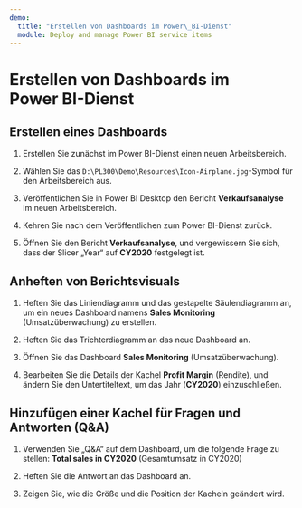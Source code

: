 ```yaml
---
demo:
  title: "Erstellen von Dashboards im Power\_BI-Dienst"
  module: Deploy and manage Power BI service items
---
```

# Erstellen von Dashboards im Power BI-Dienst

## Erstellen eines Dashboards

1. Erstellen Sie zunächst im Power BI-Dienst einen neuen Arbeitsbereich.

1. Wählen Sie das `D:\PL300\Demo\Resources\Icon-Airplane.jpg`-Symbol für den Arbeitsbereich aus.

1. Veröffentlichen Sie in Power BI Desktop den Bericht **Verkaufsanalyse** im neuen Arbeitsbereich.

1. Kehren Sie nach dem Veröffentlichen zum Power BI-Dienst zurück.

1. Öffnen Sie den Bericht **Verkaufsanalyse**, und vergewissern Sie sich, dass der Slicer „Year“ auf **CY2020** festgelegt ist.

## Anheften von Berichtsvisuals

1. Heften Sie das Liniendiagramm und das gestapelte Säulendiagramm an, um ein neues Dashboard namens **Sales Monitoring** (Umsatzüberwachung) zu erstellen.

1. Heften Sie das Trichterdiagramm an das neue Dashboard an.

1. Öffnen Sie das Dashboard **Sales Monitoring** (Umsatzüberwachung).

1. Bearbeiten Sie die Details der Kachel **Profit Margin** (Rendite), und ändern Sie den Untertiteltext, um das Jahr (**CY2020**) einzuschließen.

## Hinzufügen einer Kachel für Fragen und Antworten (Q&A)

1. Verwenden Sie „Q&A“ auf dem Dashboard, um die folgende Frage zu stellen: **Total sales in CY2020** (Gesamtumsatz in CY2020)

1. Heften Sie die Antwort an das Dashboard an.

1. Zeigen Sie, wie die Größe und die Position der Kacheln geändert wird.
